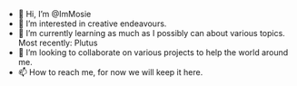 - 👋 Hi, I’m @ImMosie
- 👀 I’m interested in creative endeavours.
- 🌱 I’m currently learning as much as I possibly can about various topics. Most recently: Plutus
- 💞️ I’m looking to collaborate on various projects to help the world around me.
- 📫 How to reach me, for now we will keep it here.

<!---
ImMosie/ImMosie is a ✨ special ✨ repository because its `README.md` (this file) appears on your GitHub profile.
You can click the Preview link to take a look at your changes.
--->
